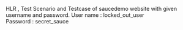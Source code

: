 HLR , Test Scenario and Testcase of saucedemo website with given username and password.
User name : locked_out_user  
Password : secret_sauce
